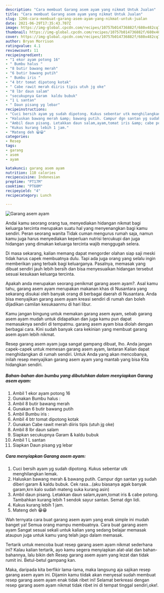 ```yaml
---
description: "Cara membuat Garang asem ayam yang nikmat Untuk Jualan"
title: "Cara membuat Garang asem ayam yang nikmat Untuk Jualan"
slug: 1266-cara-membuat-garang-asem-ayam-yang-nikmat-untuk-jualan
date: 2021-06-29T17:35:43.707Z
image: https://img-global.cpcdn.com/recipes/10757b014736882f/680x482cq70/garang-asem-ayam-foto-resep-utama.jpg
thumbnail: https://img-global.cpcdn.com/recipes/10757b014736882f/680x482cq70/garang-asem-ayam-foto-resep-utama.jpg
cover: https://img-global.cpcdn.com/recipes/10757b014736882f/680x482cq70/garang-asem-ayam-foto-resep-utama.jpg
author: Bryan Morrison
ratingvalue: 4.1
reviewcount: 11
recipeingredient:
- "1 ekor ayam potong 16"
- " Bumbu halus "
- "8 butir bawang merah"
- "6 butir bawang putih"
- " Bumbu iris "
- "4 btr tomat dipotong kotak"
- " Cabe rawit merah diiris tipis utuh jg oke"
- "8 lbr daun salam"
- "secukupnya Garam  kaldu bubuk"
- "1 L santan"
- " Daun pisang yg lebar"
recipeinstructions:
- "Cuci bersih ayam yg sudah dipotong. Kukus sebentar utk menghilangkan lemak."
- "Haluskan bawang merah &amp; bawang putih. Campur dgn santan yg sudah diberi garam &amp; kaldu bubuk. Cek rasa...(aku biasanya agak banyak garam,krn kalo sudah mateng suka kurang asin)"
- "Ambil daun pisang. Letakkan daun salam,ayam,tomat iris &amp; cabe potong. Tambahkan kurang lebih 1 sendok sayur santan. Semat dgn lidi."
- "Kukus kurang lebih 1 jam."
- "Mateng deh 😁😁"
categories:
- Resep
tags:
- garang
- asem
- ayam

katakunci: garang asem ayam 
nutrition: 110 calories
recipecuisine: Indonesian
preptime: "PT17M"
cooktime: "PT60M"
recipeyield: "4"
recipecategory: Lunch

---
```



![Garang asem ayam](https://img-global.cpcdn.com/recipes/10757b014736882f/680x482cq70/garang-asem-ayam-foto-resep-utama.jpg)

Andai kamu seorang orang tua, menyediakan hidangan nikmat bagi keluarga tercinta merupakan suatu hal yang menyenangkan bagi kamu sendiri. Peran seorang  wanita Tidak cuman mengurus rumah saja, namun kamu juga harus menyediakan keperluan nutrisi tercukupi dan juga hidangan yang dimakan keluarga tercinta wajib menggugah selera.

Di masa  sekarang, kalian memang dapat mengorder olahan siap saji meski tidak harus capek membuatnya dulu. Tapi ada juga orang yang selalu ingin memberikan yang terbaik bagi keluarganya. Pasalnya, memasak yang dibuat sendiri jauh lebih bersih dan bisa menyesuaikan hidangan tersebut sesuai kesukaan keluarga tercinta. 



Apakah anda merupakan seorang penikmat garang asem ayam?. Asal kamu tahu, garang asem ayam merupakan makanan khas di Nusantara yang sekarang disukai oleh banyak orang di berbagai daerah di Nusantara. Anda bisa menyajikan garang asem ayam kreasi sendiri di rumah dan boleh dijadikan camilan kesukaanmu di hari libur.

Kamu jangan bingung untuk memakan garang asem ayam, sebab garang asem ayam mudah untuk didapatkan dan juga kamu pun dapat memasaknya sendiri di tempatmu. garang asem ayam bisa diolah dengan berbagai cara. Kini sudah banyak cara kekinian yang membuat garang asem ayam lebih nikmat.

Resep garang asem ayam juga sangat gampang dibuat, lho. Anda jangan capek-capek untuk memesan garang asem ayam, lantaran Kalian dapat menghidangkan di rumah sendiri. Untuk Anda yang akan mencobanya, inilah resep menyajikan garang asem ayam yang mantab yang bisa Kita hidangkan sendiri.

<!--inarticleads1-->

##### Bahan-bahan dan bumbu yang dibutuhkan dalam menyiapkan Garang asem ayam:

1. Ambil 1 ekor ayam potong 16
1. Gunakan  Bumbu halus :
1. Ambil 8 butir bawang merah
1. Gunakan 6 butir bawang putih
1. Ambil  Bumbu iris :
1. Ambil 4 btr tomat dipotong kotak
1. Gunakan  Cabe rawit merah diiris tipis (utuh jg oke)
1. Ambil 8 lbr daun salam
1. Siapkan secukupnya Garam &amp; kaldu bubuk
1. Ambil 1 L santan
1. Siapkan  Daun pisang yg lebar




<!--inarticleads2-->

##### Cara menyiapkan Garang asem ayam:

1. Cuci bersih ayam yg sudah dipotong. Kukus sebentar utk menghilangkan lemak.
1. Haluskan bawang merah &amp; bawang putih. Campur dgn santan yg sudah diberi garam &amp; kaldu bubuk. Cek rasa...(aku biasanya agak banyak garam,krn kalo sudah mateng suka kurang asin)
1. Ambil daun pisang. Letakkan daun salam,ayam,tomat iris &amp; cabe potong. Tambahkan kurang lebih 1 sendok sayur santan. Semat dgn lidi.
1. Kukus kurang lebih 1 jam.
1. Mateng deh 😁😁




Wah ternyata cara buat garang asem ayam yang enak simple ini mudah banget ya! Semua orang mampu membuatnya. Cara buat garang asem ayam Sangat sesuai sekali untuk kalian yang sedang belajar memasak ataupun juga untuk kamu yang telah jago dalam memasak.

Tertarik untuk mencoba buat resep garang asem ayam nikmat sederhana ini? Kalau kalian tertarik, ayo kamu segera menyiapkan alat-alat dan bahan-bahannya, lalu bikin deh Resep garang asem ayam yang lezat dan tidak rumit ini. Betul-betul gampang kan. 

Maka, daripada kita berfikir lama-lama, maka langsung aja sajikan resep garang asem ayam ini. Dijamin kamu tiidak akan menyesal sudah membuat resep garang asem ayam enak tidak ribet ini! Selamat berkreasi dengan resep garang asem ayam nikmat tidak ribet ini di tempat tinggal sendiri,oke!.

